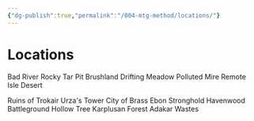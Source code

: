 ```yaml
---
{"dg-publish":true,"permalink":"/004-mtg-method/locations/"}
---
```


# Locations

Bad River
Rocky Tar Pit
Brushland
Drifting Meadow
Polluted Mire
Remote Isle
Desert

Ruins of Trokair
Urza's Tower
City of Brass
Ebon Stronghold
Havenwood Battleground
Hollow Tree
Karplusan Forest
Adakar Wastes